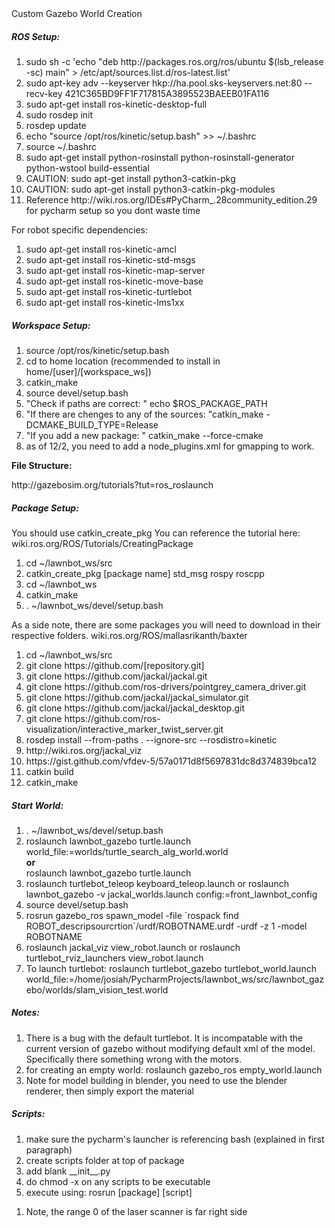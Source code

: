 <html>
<body>
    <a link="http://gazebosim.org/tutorials?tut=ros_roslaunch"> 
        Custom Gazebo World Creation
    </a>
    <h5>
        <b>ROS Setup:</b>
    </h5>
    <p>
        <ol>
            <li>sudo sh -c 'echo "deb http://packages.ros.org/ros/ubuntu $(lsb_release -sc) main" > /etc/apt/sources.list.d/ros-latest.list'</li>
            <li>sudo apt-key adv --keyserver hkp://ha.pool.sks-keyservers.net:80 --recv-key 421C365BD9FF1F717815A3895523BAEEB01FA116</li>
            <li>sudo apt-get install ros-kinetic-desktop-full</li>
            <li>sudo rosdep init</li>
            <li>rosdep update</li>
            <li>echo "source /opt/ros/kinetic/setup.bash" >> ~/.bashrc</li>
            <li>source ~/.bashrc</li>
            <li>sudo apt-get install python-rosinstall python-rosinstall-generator python-wstool build-essential</li>
            <li>CAUTION: sudo apt-get install python3-catkin-pkg</li>
            <li>CAUTION: sudo apt-get install python3-catkin-pkg-modules</li>
            <li>Reference http://wiki.ros.org/IDEs#PyCharm_.28community_edition.29 for pycharm setup so you dont waste time</li>
        </ol>
        <p> For robot specific dependencies: </p>
        <ol>
            <li>sudo apt-get install ros-kinetic-amcl</li>
            <li>sudo apt-get install ros-kinetic-std-msgs</li>
            <li>sudo apt-get install ros-kinetic-map-server</li>
            <li>sudo apt-get install ros-kinetic-move-base</li>
            <li>sudo apt-get install ros-kinetic-turtlebot</li>
            <li>sudo apt-get install ros-kinetic-lms1xx</li>
        </ol>
    </p>  
    <h5>
        <b>Workspace Setup:</b>
    </h5>
    <p>
        <ol>
            <li>source /opt/ros/kinetic/setup.bash</li>
            <li>cd to home location (recommended to install in home/[user]/[workspace_ws])</li>
            <li>catkin_make</li>
	    <li>source devel/setup.bash</li>
	    <li>"Check if paths are correct: " echo $ROS_PACKAGE_PATH</li>
            <li>"If there are chenges to any of the sources: "catkin_make -DCMAKE_BUILD_TYPE=Release</li>
	    <li>"If you add a new package: " catkin_make --force-cmake</li>
	    <li> as of 12/2, you need to add a node_plugins.xml for gmapping to work. </li> 
        </ol>
        <p><b>File Structure: </b></p>
        <a>http://gazebosim.org/tutorials?tut=ros_roslaunch</a>
    </p>
    <h5>
        <b>Package Setup:</b>
    </h5>
    <p>
        You should use catkin_create_pkg
        You can reference the tutorial here:
        <a>wiki.ros.org/ROS/Tutorials/CreatingPackage</a> 
        <ol>
            <li>cd ~/lawnbot_ws/src </li>
            <li>catkin_create_pkg [package name] std_msg rospy roscpp </li>
            <li>cd ~/lawnbot_ws </li>
            <li>catkin_make </li>
            <li>. ~/lawnbot_ws/devel/setup.bash </li>
        </ol>
        As a side note, there are some packages you will need to
        download in their respective folders.  
        <a>wiki.ros.org/ROS/mallasrikanth/baxter</a> 
        <ol>
            <li>cd ~/lawnbot_ws/src </li>
            <li>git clone https://github.com/[repository.git]</li>
            <li>git clone https://github.com/jackal/jackal.git</li>
            <li>git clone https://github.com/ros-drivers/pointgrey_camera_driver.git</li>
            <li>git clone https://github.com/jackal/jackal_simulator.git</li>
            <li>git clone https://github.com/jackal/jackal_desktop.git</li>
            <li>git clone https://github.com/ros-visualization/interactive_marker_twist_server.git</li>
            <li>rosdep install --from-paths . --ignore-src --rosdistro=kinetic</li>
            <li>http://wiki.ros.org/jackal_viz</li>
            <li>https://gist.github.com/vfdev-5/57a0171d8f5697831dc8d374839bca12</li>
            <li>catkin build</li>
            <li>catkin_make</li>
        </ol>
    </p>
    <h5>
        <b>Start World:</b>
    </h5>
    <p>
        <ol>
            <li>. ~/lawnbot_ws/devel/setup.bash </li>
            <li>
                roslaunch lawnbot_gazebo turtle.launch world_file:=worlds/turtle_search_alg_world.world
                <br><b>or</b><br>
                roslaunch lawnbot_gazebo turtle.launch 
            </li>
            <li>roslaunch turtlebot_teleop keyboard_teleop.launch or
             roslaunch lawnbot_gazebo -v jackal_worlds.launch config:=front_lawnbot_config</li>
            <li>source devel/setup.bash </li>
            <li>rosrun gazebo_ros spawn_model -file `rospack find ROBOT_descripsourcrtion`/urdf/ROBOTNAME.urdf -urdf -z 1 -model ROBOTNAME </li>
            <li>roslaunch jackal_viz view_robot.launch or roslaunch turtlebot_rviz_launchers view_robot.launch</li>
            <li>To launch turtlebot: roslaunch turtlebot_gazebo turtlebot_world.launch 
            world_file:=/home/josiah/PycharmProjects/lawnbot_ws/src/lawnbot_gazebo/worlds/slam_vision_test.world</li>
        </ol>
    </p>
    <h5>
        <b>Notes:</b>
    </h5>
    <p>
        <ol>
            <li>There is a bug with the default turtlebot. It is incompatable with the current
             version of gazebo without modifying default xml of the model. Specifically there something wrong with the motors.</li> 
            <li>for creating an empty world: roslaunch gazebo_ros empty_world.launch </li>
            <li>Note for model building in blender, you need to use the blender renderer, then simply export the material </li>
        </ol>
    </p>
        <h5>
        <b>Scripts:</b>
    </h5>
    <p>
        <ol>
            <li> make sure the pycharm's launcher is referencing bash (explained in first paragraph) </li>
            <li> create scripts folder at top of package </li>
            <li> add blank __init__.py </li>
            <li> do chmod -x on any scripts to be executable </li>
            <li> execute using: rosrun [package] [script] </li>
        </ol>
    </p>
    <p>
        <ol>
            <li> Note, the range 0 of the laser scanner is far right side </li>
        </ol>
    </p>
</body>
</html>




